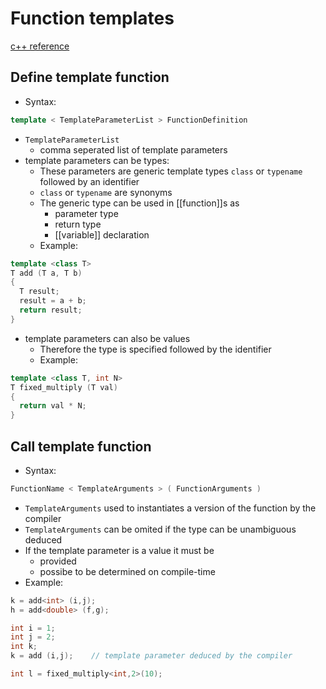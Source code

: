 # Function templates
[c++ reference](https://en.cppreference.com/w/cpp/language/function_template)

## Define template function
- Syntax:
```C++
template < TemplateParameterList > FunctionDefinition
```
- `TemplateParameterList`
    - comma seperated list of template parameters
- template parameters can be types:
    - These parameters are generic template types `class` or `typename` followed by an identifier
    - `class` or `typename` are synonyms 
    - The generic type can be used in [[function]]s as
        - parameter type
        - return type
        - [[variable]] declaration
    - Example:
```C++
template <class T>
T add (T a, T b)
{
  T result;
  result = a + b;
  return result;
}
```
- template parameters can also be values
    - Therefore the type is specified followed by the identifier
    - Example:
```C++
template <class T, int N>
T fixed_multiply (T val)
{
  return val * N;
}
```

## Call template function
- Syntax:
```C++
FunctionName < TemplateArguments > ( FunctionArguments )
```
- `TemplateArguments` used to instantiates a version of the function by the compiler
- `TemplateArguments` can be omited if the type can be unambiguous deduced
- If the template parameter is a value it must be
    - provided
    - possibe to be determined on compile-time
- Example:
```C++
k = add<int> (i,j);
h = add<double> (f,g);

int i = 1;
int j = 2;
int k;
k = add (i,j);    // template parameter deduced by the compiler

int l = fixed_multiply<int,2>(10);
```
